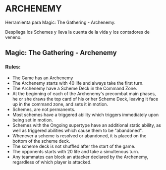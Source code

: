# ARCHENEMY
Herramienta para Magic: The Gathering - Archenemy. 

Despliega los Schemes y lleva la cuenta de la vida y los contadores de veneno.

## Magic: The Gathering - Archenemy
### Rules:

- The Game has an Archenemy
- The Archenemy starts with 40 life and always take the first turn.
- The Archenemy have a Scheme Deck in the Command Zone.
- At the beginning of each of the Archenemy's precombat main phases, he or she draws the top card of his or her Scheme Deck, leaving it face up in the command zone, and sets it in motion.
- Schemes, are not permanents. 
- Most schemes have a triggered ability which triggers immediately upon being set in motion.
- Schemes with the Ongoing supertype have an additional static ability, as well as triggered abilities which cause them to be "abandoned". 
- Whenever a scheme is resolved or abandoned, it is placed on the bottom of the scheme deck. 
- The scheme deck is not shuffled after the start of the game.
- The opponents starts with 20 life and take a simultenous turn.
- Any teammates can block an attacker declared by the Archenemy, regardless of which player is attacked.
